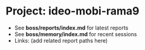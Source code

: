 # Project: ideo-mobi-rama9
- See **boss/reports/index.md** for latest reports
- See **boss/memory/index.md** for recent sessions
- Links: (add related report paths here)
